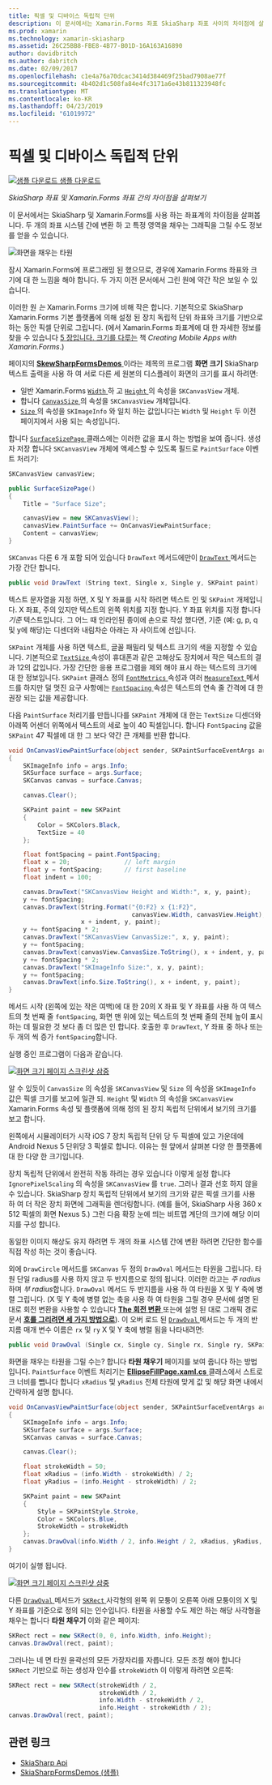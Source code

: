 ```yaml
---
title: 픽셀 및 디바이스 독립적 단위
description: 이 문서에서는 Xamarin.Forms 좌표 SkiaSharp 좌표 사이의 차이점에 살펴보고 및 샘플 코드를 사용 하 여이 보여 줍니다.
ms.prod: xamarin
ms.technology: xamarin-skiasharp
ms.assetid: 26C25BB8-FBE8-4B77-B01D-16A163A16890
author: davidbritch
ms.author: dabritch
ms.date: 02/09/2017
ms.openlocfilehash: c1e4a76a70dcac3414d384469f25bad7908ae77f
ms.sourcegitcommit: 4b402d1c508fa84e4fc3171a6e43b811323948fc
ms.translationtype: MT
ms.contentlocale: ko-KR
ms.lasthandoff: 04/23/2019
ms.locfileid: "61019972"
---
```

# <a name="pixels-and-device-independent-units"></a>픽셀 및 디바이스 독립적 단위

[![샘플 다운로드](~/media/shared/download.png) 샘플 다운로드](https://developer.xamarin.com/samples/xamarin-forms/SkiaSharpForms/Demos/)

_SkiaSharp 좌표 및 Xamarin.Forms 좌표 간의 차이점을 살펴보기_

이 문서에서는 SkiaSharp 및 Xamarin.Forms를 사용 하는 좌표계의 차이점을 살펴봅니다. 두 개의 좌표 시스템 간에 변환 하 고 특정 영역을 채우는 그래픽을 그릴 수도 정보를 얻을 수 있습니다.

![](pixels-images/screenfillexample.png "화면을 채우는 타원")

잠시 Xamarin.Forms에 프로그래밍 된 했으므로, 경우에 Xamarin.Forms 좌표와 크기에 대 한 느낌을 해야 합니다. 두 가지 이전 문서에서 그린 원에 약간 작은 보일 수 있습니다.

이러한 원 *는* Xamarin.Forms 크기에 비해 작은 합니다. 기본적으로 SkiaSharp Xamarin.Forms 기본 플랫폼에 의해 설정 된 장치 독립적 단위 좌표와 크기를 기반으로 하는 동안 픽셀 단위로 그립니다. (에서 Xamarin.Forms 좌표계에 대 한 자세한 정보를 찾을 수 있습니다 [5 장입니다. 크기를 다루는](~/xamarin-forms/creating-mobile-apps-xamarin-forms/summaries/chapter05.md) 책 *Creating Mobile Apps with Xamarin.Forms*.)

페이지의 [ **SkewSharpFormsDemos** ](https://developer.xamarin.com/samples/xamarin-forms/SkiaSharpForms/Demos/) 이라는 제목의 프로그램 **화면 크기** SkiaSharp 텍스트 출력을 사용 하 여 서로 다른 세 원본의 디스플레이 화면의 크기를 표시 하려면:

- 일반 Xamarin.Forms [ `Width` ](xref:Xamarin.Forms.VisualElement.Width) 하 고 [ `Height` ](xref:Xamarin.Forms.VisualElement.Height) 의 속성을 `SKCanvasView` 개체.
- 합니다 [ `CanvasSize` ](xref:SkiaSharp.Views.Forms.SKCanvasView.CanvasSize) 의 속성을 `SKCanvasView` 개체입니다.
- [ `Size` ](xref:SkiaSharp.SKImageInfo.Size) 의 속성을 `SKImageInfo` 와 일치 하는 값입니다는 `Width` 및 `Height` 두 이전 페이지에서 사용 되는 속성입니다.

합니다 [ `SurfaceSizePage` ](https://github.com/xamarin/xamarin-forms-samples/blob/master/SkiaSharpForms/Demos/Demos/SkiaSharpFormsDemos/Basics/SurfaceSizePage.cs) 클래스에는 이러한 값을 표시 하는 방법을 보여 줍니다. 생성자 저장 합니다 `SKCanvasView` 개체에 액세스할 수 있도록 필드로 `PaintSurface` 이벤트 처리기:

```csharp
SKCanvasView canvasView;

public SurfaceSizePage()
{
    Title = "Surface Size";

    canvasView = new SKCanvasView();
    canvasView.PaintSurface += OnCanvasViewPaintSurface;
    Content = canvasView;
}
```

`SKCanvas` 다른 6 개 포함 되어 있습니다 `DrawText` 메서드에만이 [ `DrawText` ](xref:SkiaSharp.SKCanvas.DrawText(System.String,System.Single,System.Single,SkiaSharp.SKPaint)) 메서드는 가장 간단 합니다.

```csharp
public void DrawText (String text, Single x, Single y, SKPaint paint)
```

텍스트 문자열을 지정 하면, X 및 Y 좌표를 시작 하려면 텍스트 인 및 `SKPaint` 개체입니다. X 좌표, 주의 있지만 텍스트의 왼쪽 위치를 지정 합니다. Y 좌표 위치를 지정 합니다 *기준* 텍스트입니다. 그 어느 때 인라인된 종이에 손으로 작성 했다면, 기준 (예: g, p, q 및 y에 해당)는 디센더와 내림차순 아래는 자 사이트에 선입니다.

`SKPaint` 개체를 사용 하면 텍스트, 글꼴 패밀리 및 텍스트 크기의 색을 지정할 수 있습니다. 기본적으로 [ `TextSize` ](xref:SkiaSharp.SKPaint.TextSize) 속성이 휴대폰과 같은 고해상도 장치에서 작은 텍스트의 결과 12의 값입니다. 가장 간단한 응용 프로그램을 제외 해야 표시 하는 텍스트의 크기에 대 한 정보입니다. `SKPaint` 클래스 정의 [ `FontMetrics` ](xref:SkiaSharp.SKPaint.FontMetrics) 속성과 여러 [ `MeasureText` ](xref:SkiaSharp.SKPaint.MeasureText(System.String)) 메서드를 하지만 덜 멋진 요구 사항에는 [ `FontSpacing` ](xref:SkiaSharp.SKPaint.FontSpacing) 속성은 텍스트의 연속 줄 간격에 대 한 권장 되는 값을 제공합니다.

다음 `PaintSurface` 처리기를 만듭니다를 `SKPaint` 개체에 대 한는 `TextSize` 디센더와 아래쪽 어센더 위쪽에서 텍스트의 세로 높이 40 픽셀입니다. 합니다 `FontSpacing` 값을 `SKPaint` 47 픽셀에 대 한 그 보다 약간 큰 개체를 반환 합니다.

```csharp
void OnCanvasViewPaintSurface(object sender, SKPaintSurfaceEventArgs args)
{
    SKImageInfo info = args.Info;
    SKSurface surface = args.Surface;
    SKCanvas canvas = surface.Canvas;

    canvas.Clear();

    SKPaint paint = new SKPaint
    {
        Color = SKColors.Black,
        TextSize = 40
    };

    float fontSpacing = paint.FontSpacing;
    float x = 20;               // left margin
    float y = fontSpacing;      // first baseline
    float indent = 100;

    canvas.DrawText("SKCanvasView Height and Width:", x, y, paint);
    y += fontSpacing;
    canvas.DrawText(String.Format("{0:F2} x {1:F2}",
                                  canvasView.Width, canvasView.Height),
                    x + indent, y, paint);
    y += fontSpacing * 2;
    canvas.DrawText("SKCanvasView CanvasSize:", x, y, paint);
    y += fontSpacing;
    canvas.DrawText(canvasView.CanvasSize.ToString(), x + indent, y, paint);
    y += fontSpacing * 2;
    canvas.DrawText("SKImageInfo Size:", x, y, paint);
    y += fontSpacing;
    canvas.DrawText(info.Size.ToString(), x + indent, y, paint);
}
```

메서드 시작 (왼쪽에 있는 작은 여백)에 대 한 20의 X 좌표 및 Y 좌표를 사용 하 여 텍스트의 첫 번째 줄 `fontSpacing`, 화면 맨 위에 있는 텍스트의 첫 번째 줄의 전체 높이 표시 하는 데 필요한 것 보다 좀 더 많은 인 합니다. 호출한 후 `DrawText`, Y 좌표 중 하나 또는 두 개의 씩 증가 `fontSpacing`합니다.

실행 중인 프로그램이 다음과 같습니다.

[![](pixels-images/surfacesize-small.png "화면 크기 페이지 스크린샷 삼중")](pixels-images/surfacesize-large.png#lightbox "삼중 화면 크기 페이지 스크린샷")

알 수 있듯이 `CanvasSize` 의 속성을 `SKCanvasView` 및 `Size` 의 속성을 `SKImageInfo` 값은 픽셀 크기를 보고에 일관 되. `Height` 및 `Width` 의 속성을 `SKCanvasView` Xamarin.Forms 속성 및 플랫폼에 의해 정의 된 장치 독립적 단위에서 보기의 크기를 보고 합니다.

왼쪽에서 시뮬레이터가 시작 iOS 7 장치 독립적 단위 당 두 픽셀에 있고 가운데에 Android Nexus 5 단위당 3 픽셀로 합니다. 이유는 원 앞에서 살펴본 다양 한 플랫폼에 대 한 다양 한 크기입니다.

장치 독립적 단위에서 완전히 작동 하려는 경우 있습니다 이렇게 설정 합니다 `IgnorePixelScaling` 의 속성을 `SKCanvasView` 를 `true`. 그러나 결과 선호 하지 않을 수 있습니다. SkiaSharp 장치 독립적 단위에서 보기의 크기와 같은 픽셀 크기를 사용 하 여 더 작은 장치 화면에 그래픽을 렌더링합니다. (예를 들어, SkiaSharp 사용 360 x 512 픽셀의 화면 Nexus 5.) 그런 다음 확장 눈에 띄는 비트맵 계단의 크기에 해당 이미지를 구성 합니다.

동일한 이미지 해상도 유지 하려면 두 개의 좌표 시스템 간에 변환 하려면 간단한 함수를 직접 작성 하는 것이 좋습니다.

외에 `DrawCircle` 메서드를 `SKCanvas` 두 정의 `DrawOval` 메서드는 타원을 그립니다. 타원 단일 radius를 사용 하지 않고 두 반지름으로 정의 됩니다. 이러한 라고는 *주 radius* 하며 *부 radius*합니다. `DrawOval` 메서드 두 반지름을 사용 하 여 타원을 X 및 Y 축에 병렬 그립니다. (X 및 Y 축에 병렬 없는 축을 사용 하 여 타원을 그릴 경우 문서에 설명 된 대로 회전 변환을 사용할 수 있습니다 [ **The 회전 변환** ](../transforms/rotate.md) 또는에 설명 된 대로 그래픽 경로 문서 [ **호를 그리려면 세 가지 방법으로**](../curves/arcs.md)). 이 오버 로드 된 [ `DrawOval` ](xref:SkiaSharp.SKCanvas.DrawOval(System.Single,System.Single,System.Single,System.Single,SkiaSharp.SKPaint)) 메서드는 두 개의 반지름 매개 변수 이름은 `rx` 및 `ry` X 및 Y 축에 병렬 됨을 나타내려면:

```csharp
public void DrawOval (Single cx, Single cy, Single rx, Single ry, SKPaint paint)
```

화면을 채우는 타원을 그릴 수는? 합니다 **타원 채우기** 페이지를 보여 줍니다 하는 방법입니다. `PaintSurface` 이벤트 처리기는 [ **EllipseFillPage.xaml.cs** ](https://github.com/xamarin/xamarin-forms-samples/blob/master/SkiaSharpForms/Demos/Demos/SkiaSharpFormsDemos/Basics/EllipseFillPage.xaml.cs) 클래스에서 스트로크 너비를 뺍니다 합니다 `xRadius` 및 `yRadius` 전체 타원에 맞게 값 및 해당 화면 내에서 간략하게 설명 합니다.

```csharp
void OnCanvasViewPaintSurface(object sender, SKPaintSurfaceEventArgs args)
{
    SKImageInfo info = args.Info;
    SKSurface surface = args.Surface;
    SKCanvas canvas = surface.Canvas;

    canvas.Clear();

    float strokeWidth = 50;
    float xRadius = (info.Width - strokeWidth) / 2;
    float yRadius = (info.Height - strokeWidth) / 2;

    SKPaint paint = new SKPaint
    {
        Style = SKPaintStyle.Stroke,
        Color = SKColors.Blue,
        StrokeWidth = strokeWidth
    };
    canvas.DrawOval(info.Width / 2, info.Height / 2, xRadius, yRadius, paint);
}
```

여기이 실행 됩니다.

[![](pixels-images/ellipsefill-small.png "화면 크기 페이지 스크린샷 삼중")](pixels-images/ellipsefill-large.png#lightbox "삼중 화면 크기 페이지 스크린샷")

다른 [ `DrawOval` ](xref:SkiaSharp.SKCanvas.DrawOval(SkiaSharp.SKRect,SkiaSharp.SKPaint)) 메서드가 [ `SKRect` ](xref:SkiaSharp.SKRect) 사각형의 왼쪽 위 모퉁이 오른쪽 아래 모퉁이의 X 및 Y 좌표를 기준으로 정의 되는 인수입니다. 타원을 사용할 수도 제안 하는 해당 사각형을 채우는 합니다 **타원 채우기** 이와 같은 페이지:

```csharp
SKRect rect = new SKRect(0, 0, info.Width, info.Height);
canvas.DrawOval(rect, paint);
```

그러나는 네 면 타원 윤곽선의 모든 가장자리를 자릅니다. 모든 조정 해야 합니다 `SKRect` 기반으로 하는 생성자 인수를 `strokeWidth` 이 이렇게 하려면 오른쪽:

```csharp
SKRect rect = new SKRect(strokeWidth / 2,
                         strokeWidth / 2,
                         info.Width - strokeWidth / 2,
                         info.Height - strokeWidth / 2);
canvas.DrawOval(rect, paint);
```


## <a name="related-links"></a>관련 링크

- [SkiaSharp Api](https://docs.microsoft.com/dotnet/api/skiasharp)
- [SkiaSharpFormsDemos (샘플)](https://developer.xamarin.com/samples/xamarin-forms/SkiaSharpForms/Demos/)
